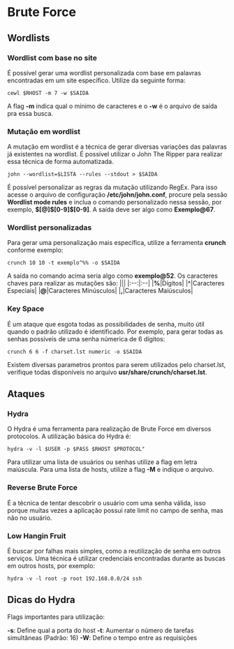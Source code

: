 # Brute Force

## Wordlists  

### Wordlist com base no site  
É possível gerar uma wordlist personalizada com base em palavras encontradas em um site específico. Utilize da seguinte forma:  

`cewl $RHOST -m 7 -w $SAIDA`

A flag **-m** indica qual o mínimo de caracteres e o **-w** é o arquivo de saída pra essa busca.

### Mutação em wordlist  
A mutação em wordlist é a técnica de gerar diversas variações das palavras já existentes na wordlist.
É possível utilizar o John The Ripper para realizar essa técnica de forma automatizada.  

`john --wordlist=$LISTA --rules --stdout > $SAIDA`  

É possível personalizar as regras da mutação utilizando RegEx. Para isso acesse o arquivo de configuração **/etc/john/john.conf**, procure pela sessão **Wordlist mode rules** e inclua o comando personalizado nessa sessão, por exemplo, **\$[@]\$[0-9]\$[0-9]**. A saída deve ser algo como **Exemplo@67**.

### Wordlist personalizadas  
Para gerar uma personalização mais específica, utilize a ferramenta **crunch** conforme exemplo:  

`crunch 10 10 -t exemplo^%% -o $SAIDA`

A saída no comando acima seria algo como **exemplo@52**. Os caracteres chaves para realizar as mutações são:
|||
|:--:|:--|
|**%**|Dígitos|
|**^**|Caracteres Especiais|
|**@**|Caracteres Minúsculos|
|**,**|Caracteres Maiúsculos|

### Key Space  
É um ataque que esgota todas as possibilidades de senha, muito útil quando o padrão utilizado é identificado. Por exemplo, para gerar todas as senhas possíveis de uma senha númerica de 6 dígitos:

`crunch 6 6 -f charset.lst numeric -o $SAIDA`

Existem diversas parametros prontos para serem utilizados pelo charset.lst, verifique todas disponíveis no arquivo
**usr/share/crunch/charset.lst**.  

## Ataques

### Hydra

O Hydra é uma ferramenta para realização de Brute Force em diversos protocolos. A utilização básica do Hydra é:

`hydra -v -l $USER -p $PASS $RHOST $PROTOCOL"`

Para utilizar uma lista de usuários ou senhas utilize a flag em letra maiúscula. Para uma lista de hosts, utilize a flag **-M** e indique o arquivo.

### Reverse Brute Force  
É a técnica de tentar descobrir o usuário com uma senha válida, isso porque muitas vezes a aplicação possui rate limit no campo de senha, mas não no usuário.

###  Low Hangin Fruit  
É buscar por falhas mais simples, como a reutilização de senha em outros serviços. Uma técnica é utilizar credenciais encontradas durante as buscas em outros hosts, por exemplo:  

`hydra -v -l root -p root 192.168.0.0/24 ssh`

## Dicas do Hydra  
Flags importantes para utilização:

**-s**: Define qual a porta do host
**-t**: Aumentar o número de tarefas simultâneas (Padrão: 16)
**-W**: Define o tempo entre as requisições